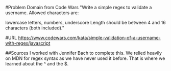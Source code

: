 #Problem Domain from Code Wars 
"Write a simple regex to validate a username. Allowed characters are:

lowercase letters,
numbers,
underscore
Length should be between 4 and 16 characters (both included)."

#URL 
https://www.codewars.com/kata/simple-validation-of-a-username-with-regex/javascript

##Sources 
I worked with Jennifer Bach to complete this. We relied heavily on MDN for regex syntax as we have never used it before. That is where we learned about the ^ and the $.